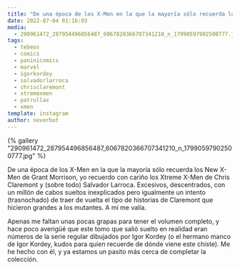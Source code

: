 ```yaml
---
title: "De una época de los X-Men en la que la mayoría sólo recuerda los New X-Men de Grant Morrison, yo recuerdo con cariño los Xtreme X-Men de Chris Claremont y (sobre todo) Salvador Larroca"
date: 2022-07-04 01:16:03
media: 
  - 290961472_287954496856487_6067820366707341210_n_17990597902500777.jpg
tags: 
  - tebeos
  - comics
  - paninicomics
  - marvel
  - igorkordey
  - salvadorlarroca
  - chrisclaremont
  - xtremexmen
  - patrullax
  - xmen
template: instagram
author: neverbot
---
```


{% gallery "290961472_287954496856487_6067820366707341210_n_17990597902500777.jpg" %}

De una época de los X-Men en la que la mayoría sólo recuerda los New X-Men de Grant Morrison, yo recuerdo con cariño los Xtreme X-Men de Chris Claremont y (sobre todo) Salvador Larroca. Excesivos, descentrados, con un millón de cabos sueltos inexplicados pero igualmente un intento (trasnochado) de traer de vuelta el tipo de historias de Claremont que hicieron grandes a los mutantes. A mí me valía.

Apenas me faltan unas pocas grapas para tener el volumen completo, y hace poco averigüé que este tomo que salió suelto en realidad eran números de la serie regular dibujados por Igor Kordey (o el hermano manco de Igor Kordey, kudos para quien recuerde de dónde viene este chiste). Me he hecho con él, y ya estamos un pasito más cerca de completar la colección.
